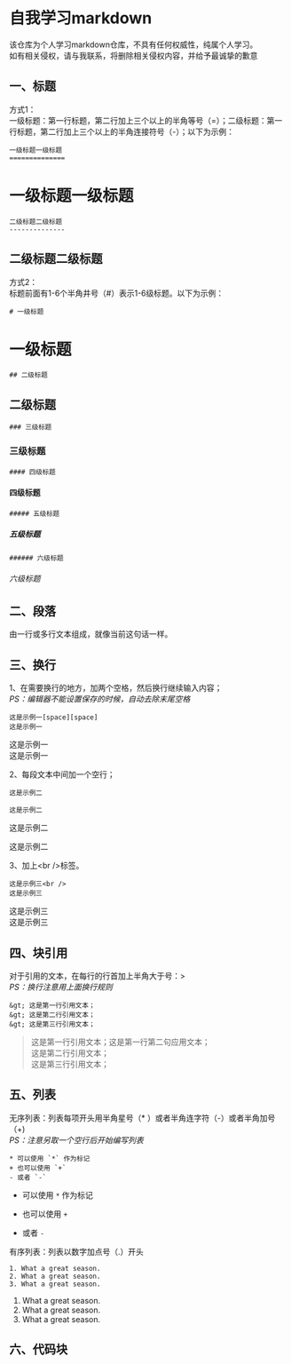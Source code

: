 # 自我学习markdown
该仓库为个人学习markdown仓库，不具有任何权威性，纯属个人学习。  
如有相关侵权，请与我联系，将删除相关侵权内容，并给予最诚挚的歉意

## 一、标题
方式1：  
一级标题：第一行标题，第二行加上三个以上的半角等号（=）；二级标题：第一行标题，第二行加上三个以上的半角连接符号（-）；以下为示例：

    一级标题一级标题
    ============== 

一级标题一级标题
==============

    二级标题二级标题
    --------------

二级标题二级标题
--------------

方式2：  
标题前面有1-6个半角井号（#）表示1-6级标题。以下为示例：

    # 一级标题
# 一级标题
    ## 二级标题
## 二级标题
    ### 三级标题
### 三级标题
    #### 四级标题
#### 四级标题
    ##### 五级标题
##### 五级标题
    ###### 六级标题
###### 六级标题

## 二、段落
由一行或多行文本组成，就像当前这句话一样。

## 三、换行 
1、在需要换行的地方，加两个空格，然后换行继续输入内容；  
_PS：编辑器不能设置保存的时候，自动去除末尾空格_  

    这是示例一[space][space]
    这是示例一

这是示例一  
这是示例一

2、每段文本中间加一个空行； 

    这是示例二

    这是示例二

这是示例二

这是示例二 

3、加上&lt;br /&gt;标签。

    这是示例三<br />
    这是示例三

这是示例三<br />
这是示例三

## 四、块引用
对于引用的文本，在每行的行首加上半角大于号：&gt;  
_PS：换行注意用上面换行规则_

    &gt; 这是第一行引用文本；
    &gt; 这是第二行引用文本；
    &gt; 这是第三行引用文本； 

> 这是第一行引用文本；这是第一行第二句应用文本；  
> 这是第二行引用文本；  
> 这是第三行引用文本；  

## 五、列表
无序列表：列表每项开头用半角星号（* ）或者半角连字符（-）或者半角加号（+)  
_PS：注意另取一个空行后开始编写列表_

    * 可以使用 `*` 作为标记
    + 也可以使用 `+`
    - 或者 `-`

* 可以使用 `*` 作为标记
+ 也可以使用 `+`
- 或者 `-` 

有序列表：列表以数字加点号（.）开头  

    1. What a great season.
    2. What a great season.
    3. What a great season.

1. What a great season.
2. What a great season.
3. What a great season.

## 六、代码块
